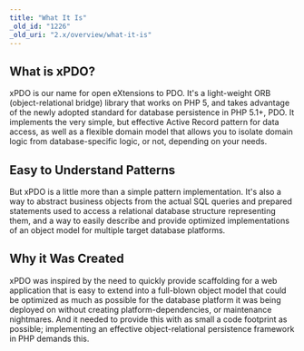 ```yaml
---
title: "What It Is"
_old_id: "1226"
_old_uri: "2.x/overview/what-it-is"
---
```


## What is xPDO?

xPDO is our name for open eXtensions to PDO. It's a light-weight ORB (object-relational bridge) library that works on PHP 5, and takes advantage of the newly adopted standard for database persistence in PHP 5.1+, PDO. It implements the very simple, but effective Active Record pattern for data access, as well as a flexible domain model that allows you to isolate domain logic from database-specific logic, or not, depending on your needs.

## Easy to Understand Patterns

But xPDO is a little more than a simple pattern implementation. It's also a way to abstract business objects from the actual SQL queries and prepared statements used to access a relational database structure representing them, and a way to easily describe and provide optimized implementations of an object model for multiple target database platforms.

## Why it Was Created

xPDO was inspired by the need to quickly provide scaffolding for a web application that is easy to extend into a full-blown object model that could be optimized as much as possible for the database platform it was being deployed on without creating platform-dependencies, or maintenance nightmares. And it needed to provide this with as small a code footprint as possible; implementing an effective object-relational persistence framework in PHP demands this.